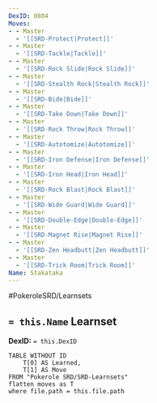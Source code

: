 ```yaml
---
DexID: 0804
Moves:
- - Master
  - '[[SRD-Protect|Protect]]'
- - Master
  - '[[SRD-Tackle|Tackle]]'
- - Master
  - '[[SRD-Rock Slide|Rock Slide]]'
- - Master
  - '[[SRD-Stealth Rock|Stealth Rock]]'
- - Master
  - '[[SRD-Bide|Bide]]'
- - Master
  - '[[SRD-Take Down|Take Down]]'
- - Master
  - '[[SRD-Rock Throw|Rock Throw]]'
- - Master
  - '[[SRD-Autotomize|Autotomize]]'
- - Master
  - '[[SRD-Iron Defense|Iron Defense]]'
- - Master
  - '[[SRD-Iron Head|Iron Head]]'
- - Master
  - '[[SRD-Rock Blast|Rock Blast]]'
- - Master
  - '[[SRD-Wide Guard|Wide Guard]]'
- - Master
  - '[[SRD-Double-Edge|Double-Edge]]'
- - Master
  - '[[SRD-Magnet Rise|Magnet Rise]]'
- - Master
  - '[[SRD-Zen Headbutt|Zen Headbutt]]'
- - Master
  - '[[SRD-Trick Room|Trick Room]]'
Name: Stakataka
---
```


#PokeroleSRD/Learnsets

## `= this.Name` Learnset

**DexID:** `= this.DexID`

```dataview
TABLE WITHOUT ID
    T[0] AS Learned,
    T[1] AS Move
FROM "Pokerole SRD/SRD-Learnsets"
flatten moves as T
where file.path = this.file.path
```
